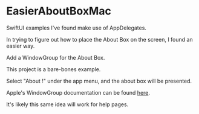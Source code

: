 #  EasierAboutBoxMac

SwiftUI examples I've found make use of AppDelegates. 

In trying to figure out how to place the About Box on the screen, I found an easier way. 

Add a WindowGroup for the About Box. 

This project is a bare-bones example. 

Select "About !" under the app menu, and the about box will be presented.

Apple's WindowGroup documentation can be found [here](https://developer.apple.com/documentation/swiftui/windowgroup).

It's likely this same idea will work for help pages.
